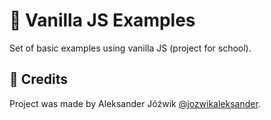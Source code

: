 # 📄 Vanilla JS Examples
Set of basic examples using vanilla JS (project for school).

## 👤 Credits
Project was made by Aleksander Jóźwik [@jozwikaleksander](https://github.com/jozwikaleksander).
